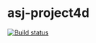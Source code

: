 # asj-project4d
[![Build status](https://ci.appveyor.com/api/projects/status/eqsxlb3wxbtki06s?svg=true)](https://ci.appveyor.com/project/yarno-yarva/asj-project4d)
